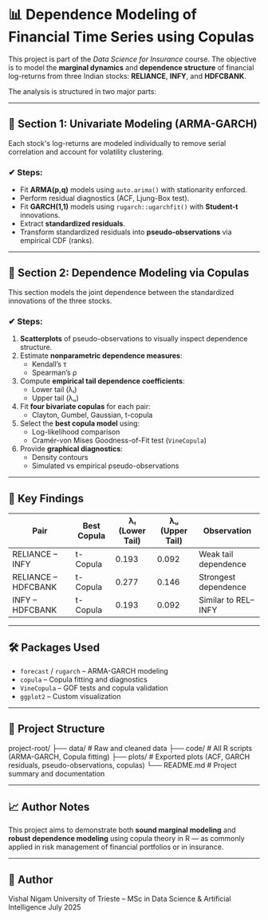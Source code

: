 # 📊 Dependence Modeling of Financial Time Series using Copulas

This project is part of the *Data Science for Insurance* course. The objective is to model the **marginal dynamics** and **dependence structure** of financial log-returns from three Indian stocks: **RELIANCE**, **INFY**, and **HDFCBANK**.

The analysis is structured in two major parts:

---

## 🔹 Section 1: Univariate Modeling (ARMA-GARCH)

Each stock's log-returns are modeled individually to remove serial correlation and account for volatility clustering.

### ✔ Steps:
- Fit **ARMA(p,q)** models using `auto.arima()` with stationarity enforced.
- Perform residual diagnostics (ACF, Ljung-Box test).
- Fit **GARCH(1,1)** models using `rugarch::ugarchfit()` with **Student-t** innovations.
- Extract **standardized residuals**.
- Transform standardized residuals into **pseudo-observations** via empirical CDF (ranks).

---

## 🔹 Section 2: Dependence Modeling via Copulas

This section models the joint dependence between the standardized innovations of the three stocks.

### ✔ Steps:
1. **Scatterplots** of pseudo-observations to visually inspect dependence structure.
2. Estimate **nonparametric dependence measures**:
   - Kendall’s τ
   - Spearman’s ρ
3. Compute **empirical tail dependence coefficients**:
   - Lower tail (λₗ)
   - Upper tail (λᵤ)
4. Fit **four bivariate copulas** for each pair:
   - Clayton, Gumbel, Gaussian, t-copula
5. Select the **best copula model** using:
   - Log-likelihood comparison
   - Cramér-von Mises Goodness-of-Fit test (`VineCopula`)
6. Provide **graphical diagnostics**:
   - Density contours
   - Simulated vs empirical pseudo-observations

---

## 📌 Key Findings

| Pair                | Best Copula | λₗ (Lower Tail) | λᵤ (Upper Tail) | Observation |
|---------------------|-------------|------------------|------------------|-------------|
| RELIANCE – INFY     | t-Copula    | 0.193            | 0.092            | Weak tail dependence |
| RELIANCE – HDFCBANK | t-Copula    | 0.277            | 0.146            | Strongest dependence |
| INFY – HDFCBANK     | t-Copula    | 0.193            | 0.092            | Similar to REL–INFY |

---

## 🛠️ Packages Used
- `forecast` / `rugarch` – ARMA-GARCH modeling  
- `copula` – Copula fitting and diagnostics  
- `VineCopula` – GOF tests and copula validation  
- `ggplot2` – Custom visualization  

---

## 📁 Project Structure

project-root/
├── data/ # Raw and cleaned data
├── code/ # All R scripts (ARMA-GARCH, Copula fitting)
├── plots/ # Exported plots (ACF, GARCH residuals, pseudo-observations, copulas)
└── README.md # Project summary and documentation


---

## 📈 Author Notes
This project aims to demonstrate both **sound marginal modeling** and **robust dependence modeling** using copula theory in R — as commonly applied in risk management of financial portfolios or in insurance.

---

## 📌 Author
Vishal Nigam
University of Trieste – MSc in Data Science & Artificial Intelligence
July 2025
